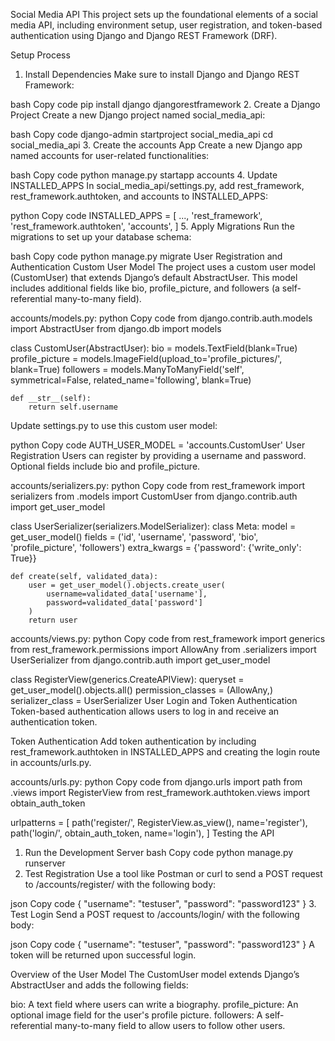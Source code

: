 Social Media API
This project sets up the foundational elements of a social media API, including environment setup, user registration, and token-based authentication using Django and Django REST Framework (DRF).

Setup Process
1. Install Dependencies
Make sure to install Django and Django REST Framework:

bash
Copy code
pip install django djangorestframework
2. Create a Django Project
Create a new Django project named social_media_api:

bash
Copy code
django-admin startproject social_media_api
cd social_media_api
3. Create the accounts App
Create a new Django app named accounts for user-related functionalities:

bash
Copy code
python manage.py startapp accounts
4. Update INSTALLED_APPS
In social_media_api/settings.py, add rest_framework, rest_framework.authtoken, and accounts to INSTALLED_APPS:

python
Copy code
INSTALLED_APPS = [
    ...,
    'rest_framework',
    'rest_framework.authtoken',
    'accounts',
]
5. Apply Migrations
Run the migrations to set up your database schema:

bash
Copy code
python manage.py migrate
User Registration and Authentication
Custom User Model
The project uses a custom user model (CustomUser) that extends Django’s default AbstractUser. This model includes additional fields like bio, profile_picture, and followers (a self-referential many-to-many field).

accounts/models.py:
python
Copy code
from django.contrib.auth.models import AbstractUser
from django.db import models

class CustomUser(AbstractUser):
    bio = models.TextField(blank=True)
    profile_picture = models.ImageField(upload_to='profile_pictures/', blank=True)
    followers = models.ManyToManyField('self', symmetrical=False, related_name='following', blank=True)

    def __str__(self):
        return self.username
Update settings.py to use this custom user model:

python
Copy code
AUTH_USER_MODEL = 'accounts.CustomUser'
User Registration
Users can register by providing a username and password. Optional fields include bio and profile_picture.

accounts/serializers.py:
python
Copy code
from rest_framework import serializers
from .models import CustomUser
from django.contrib.auth import get_user_model

class UserSerializer(serializers.ModelSerializer):
    class Meta:
        model = get_user_model()
        fields = ('id', 'username', 'password', 'bio', 'profile_picture', 'followers')
        extra_kwargs = {'password': {'write_only': True}}

    def create(self, validated_data):
        user = get_user_model().objects.create_user(
            username=validated_data['username'],
            password=validated_data['password']
        )
        return user
accounts/views.py:
python
Copy code
from rest_framework import generics
from rest_framework.permissions import AllowAny
from .serializers import UserSerializer
from django.contrib.auth import get_user_model

class RegisterView(generics.CreateAPIView):
    queryset = get_user_model().objects.all()
    permission_classes = (AllowAny,)
    serializer_class = UserSerializer
User Login and Token Authentication
Token-based authentication allows users to log in and receive an authentication token.

Token Authentication
Add token authentication by including rest_framework.authtoken in INSTALLED_APPS and creating the login route in accounts/urls.py.

accounts/urls.py:
python
Copy code
from django.urls import path
from .views import RegisterView
from rest_framework.authtoken.views import obtain_auth_token

urlpatterns = [
    path('register/', RegisterView.as_view(), name='register'),
    path('login/', obtain_auth_token, name='login'),
]
Testing the API
1. Run the Development Server
bash
Copy code
python manage.py runserver
2. Test Registration
Use a tool like Postman or curl to send a POST request to /accounts/register/ with the following body:

json
Copy code
{
    "username": "testuser",
    "password": "password123"
}
3. Test Login
Send a POST request to /accounts/login/ with the following body:

json
Copy code
{
    "username": "testuser",
    "password": "password123"
}
A token will be returned upon successful login.

Overview of the User Model
The CustomUser model extends Django’s AbstractUser and adds the following fields:

bio: A text field where users can write a biography.
profile_picture: An optional image field for the user's profile picture.
followers: A self-referential many-to-many field to allow users to follow other users.